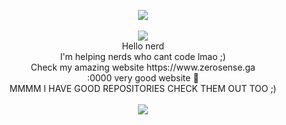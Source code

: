 <html>
<p align="center">
  <img src="https://github-readme-stats.vercel.app/api?username=ZeroTwoModz&theme=dark)"> <br><br>
<img src="https://discord.c99.nl/widget/theme-4/813438385128472606.png">
<br>
  Hello nerd<br>
  I'm helping nerds who cant code lmao ;)<br>
  Check my amazing website https://www.zerosense.ga <br>
  :0000 very good website 💯<br>
  MMMM I HAVE GOOD REPOSITORIES CHECK THEM OUT TOO ;)
  <br>
  <br>
<img src="https://cdn.discordapp.com/attachments/814465062085066802/821738304457277510/MM.png"
<br>
<br>
</p>
</html>

